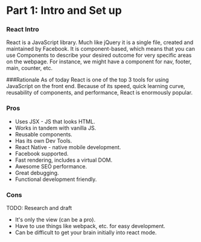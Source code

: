 # Part 1: Intro and Set up

### React Intro
React is a JavaScript library. Much like jQuery it is a single file, created and maintained by Facebook. It is component-based, which means that you can use Components to describe your desired outcome for very specific areas on the webpage. For instance, we might have a component for nav, footer, main, counter, etc. 

###Rationale
As of today React is one of the top 3 tools for using JavaScript on the front end. Because of its speed, quick learning curve, reusability of components, and performance, React is enormously popular.

### Pros
- Uses JSX - JS that looks HTML.
- Works in tandem with vanilla JS.
- Reusable components.
- Has its own Dev Tools.
- React Native - native mobile development.
- Facebook supported.
- Fast rendering, includes a virtual DOM.
- Awesome SEO performance.
- Great debugging.
- Functional development friendly.

### Cons
TODO: Research and draft
- It's only the view (can be a pro).
- Have to use things like webpack, etc. for easy development.
- Can be difficult to get your brain initially into react mode.